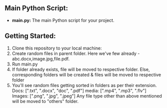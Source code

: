 ## Main Python Script:

- **main.py:** The main Python script for your project.

## Getting Started:

1. Clone this repository to your local machine:
2. Create random files in parent folder. Here we've few already - abc.docx,image.jpg,file.pdf.
3. Run main.py
4. If folder already exists, file will be moved to respective folder. Else, corresponding folders will be created & files will be moved to respective folder
5. You'll see random files getting sorted in folders as per their extension.
   Docs: [".txt", ".docx", "doc", ".pdf"]
   media: [".mp4", ".mp3", ".flv"]
   Images: [".png", ".jpg", ".jpeg"]
   Any file type other than above mentioned will be moved to "others" folder.
